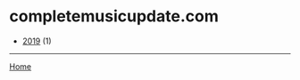 # completemusicupdate.com

  * [2019](./completemusicupdate-com-2019.md) (1)

----

[Home](../index.md)
